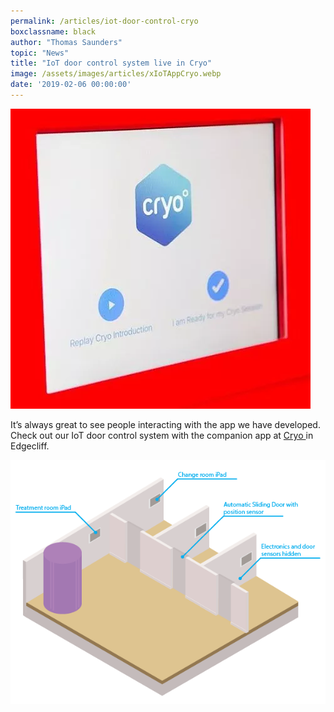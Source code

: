 ```yaml
---
permalink: /articles/iot-door-control-cryo
boxclassname: black
author: "Thomas Saunders"
topic: "News"
title: "IoT door control system live in Cryo"
image: /assets/images/articles/xIoTAppCryo.webp
date: '2019-02-06 00:00:00'
---
```


<div class="arttext">
<img src="/assets/images/articles/xIoTAppCryo.webp" alt="smart" />
  <p>It&#8217;s always great to see people interacting with the app we have developed. Check out our IoT door control system with the companion app at <a href="http://www.cryo.com.au/">Cryo </a>in Edgecliff.</p>
<img src="/assets/images/articles/CryoSchematicsTechnicalIllustration.webp" alt="schematic" />
</div>